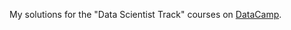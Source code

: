 My solutions for the "Data Scientist Track" courses on [DataCamp](https://www.datacamp.com/profile/zemahran).
